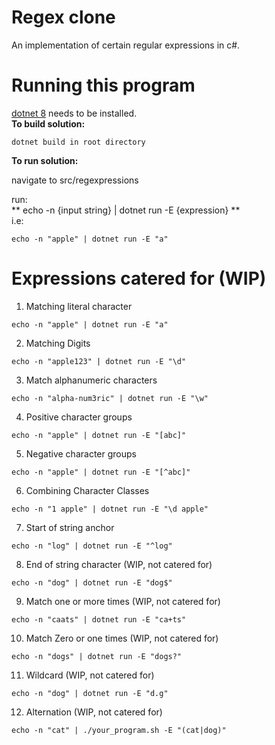 # Regex clone

An implementation of certain regular expressions in c#.

# Running this program

[dotnet 8](https://dotnet.microsoft.com/en-us/download/dotnet/8.0) needs to be installed. <br/>
**To build solution:**
```
dotnet build in root directory
```
**To run solution:**

navigate to src/regexpressions

run: <br/>
** echo -n {input string} | dotnet run -E {expression} ** <br/>
i.e:
```
echo -n "apple" | dotnet run -E "a"
```
# Expressions catered for (WIP)

1. Matching literal character <br/>
```
echo -n "apple" | dotnet run -E "a"
```
2.  Matching Digits <br/>
```
echo -n "apple123" | dotnet run -E "\d"
```
3. Match alphanumeric characters <br/>
```
echo -n "alpha-num3ric" | dotnet run -E "\w"
```

4. Positive character groups <br/>
```
echo -n "apple" | dotnet run -E "[abc]"
```

5. Negative character groups <br/>
```
echo -n "apple" | dotnet run -E "[^abc]"
```

6. Combining Character Classes <br/>
```
echo -n "1 apple" | dotnet run -E "\d apple"
```

7. Start of string anchor <br/>
```
echo -n "log" | dotnet run -E "^log"
```

8. End of string character (WIP, not catered for) <br/>
```
echo -n "dog" | dotnet run -E "dog$"
```

9. Match one or more times (WIP, not catered for) <br/>
```
echo -n "caats" | dotnet run -E "ca+ts"
```

10.  Match Zero or one times (WIP, not catered for) <br/>
```
echo -n "dogs" | dotnet run -E "dogs?"
```

11. Wildcard (WIP, not catered for) <br/>
```
echo -n "dog" | dotnet run -E "d.g"
```

12.  Alternation (WIP, not catered for) <br/>
```
echo -n "cat" | ./your_program.sh -E "(cat|dog)"
```
